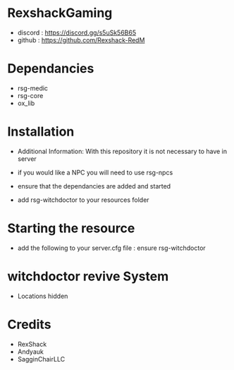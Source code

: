 # RexshackGaming

- discord : https://discord.gg/s5uSk56B65
- github : https://github.com/Rexshack-RedM

# Dependancies

- rsg-medic
- rsg-core
- ox_lib

# Installation

- Additional Information: With this repository it is not necessary to have in server

- if you would like a NPC you will need to use rsg-npcs

- ensure that the dependancies are added and started
- add rsg-witchdoctor to your resources folder

# Starting the resource

- add the following to your server.cfg file : ensure rsg-witchdoctor

# witchdoctor revive System

- Locations hidden

# Credits

- RexShack
- Andyauk
- SagginChairLLC
